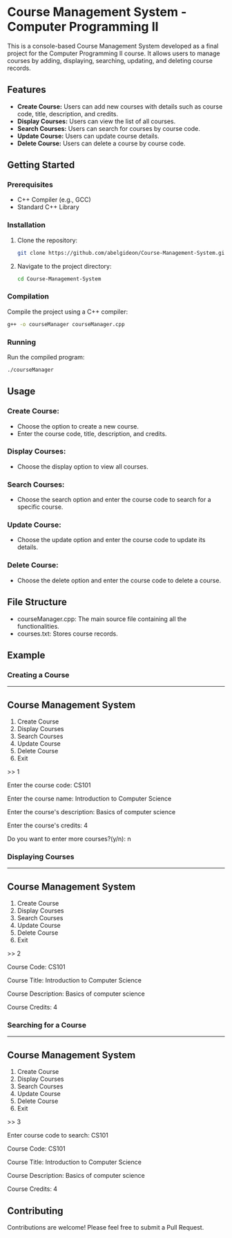 # Course Management System - Computer Programming II

This is a console-based Course Management System developed as a final project for the Computer Programming II course. It allows users to manage courses by adding, displaying, searching, updating, and deleting course records.

## Features

- **Create Course:** Users can add new courses with details such as course code, title, description, and credits.
- **Display Courses:** Users can view the list of all courses.
- **Search Courses:** Users can search for courses by course code.
- **Update Course:** Users can update course details.
- **Delete Course:** Users can delete a course by course code.

## Getting Started

### Prerequisites

- C++ Compiler (e.g., GCC)
- Standard C++ Library

### Installation

1. Clone the repository:
    ```sh
    git clone https://github.com/abelgideon/Course-Management-System.git
    ```
2. Navigate to the project directory:
    ```sh
    cd Course-Management-System
    ```

### Compilation

Compile the project using a C++ compiler:
```sh
g++ -o courseManager courseManager.cpp
```

### Running

Run the compiled program:
```sh
./courseManager
```

## Usage

### Create Course:

- Choose the option to create a new course.
- Enter the course code, title, description, and credits.

### Display Courses:

- Choose the display option to view all courses.

### Search Courses:

- Choose the search option and enter the course code to search for a specific course.

### Update Course:

- Choose the update option and enter the course code to update its details.

### Delete Course:

- Choose the delete option and enter the course code to delete a course.

## File Structure

- courseManager.cpp: The main source file containing all the functionalities.
- courses.txt: Stores course records.

## Example

### Creating a Course

------------------------
Course Management System
------------------------
1. Create Course
2. Display Courses
3. Search Courses
4. Update Course
5. Delete Course
6. Exit

\>\> 1

Enter the course code: CS101

Enter the course name: Introduction to Computer Science

Enter the course's description: Basics of computer science

Enter the course's credits: 4

Do you want to enter more courses?(y/n): n

### Displaying Courses

------------------------
Course Management System
------------------------
1. Create Course
2. Display Courses
3. Search Courses
4. Update Course
5. Delete Course
6. Exit

\>\> 2

Course Code: CS101

Course Title: Introduction to Computer Science

Course Description: Basics of computer science

Course Credits: 4

### Searching for a Course

------------------------
Course Management System
------------------------
1. Create Course
2. Display Courses
3. Search Courses
4. Update Course
5. Delete Course
6. Exit

\>\> 3

Enter course code to search: CS101

Course Code: CS101

Course Title: Introduction to Computer Science

Course Description: Basics of computer science

Course Credits: 4

## Contributing

Contributions are welcome! Please feel free to submit a Pull Request.